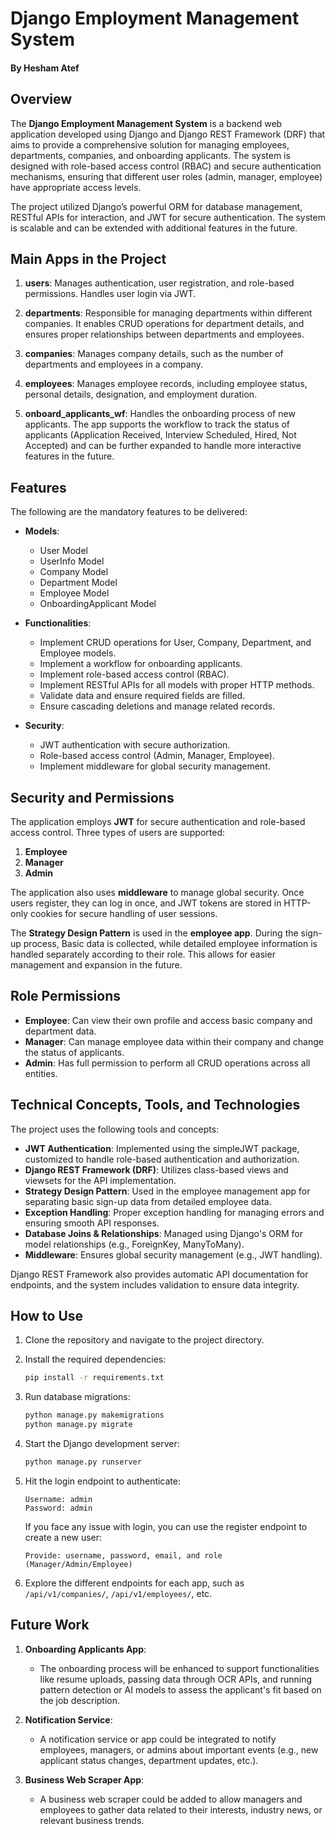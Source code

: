 # Django Employment Management System

#### By Hesham Atef

## Overview

The **Django Employment Management System** is a backend web application developed using Django and Django REST Framework (DRF) that aims to provide a comprehensive solution for managing employees, departments, companies, and onboarding applicants. The system is designed with role-based access control (RBAC) and secure authentication mechanisms, ensuring that different user roles (admin, manager, employee) have appropriate access levels.

The project utilized Django’s powerful ORM for database management, RESTful APIs for interaction, and JWT for secure authentication. The system is scalable and can be extended with additional features in the future.

## Main Apps in the Project

1. **users**: Manages authentication, user registration, and role-based permissions. Handles user login via JWT.
2. **departments**: Responsible for managing departments within different companies. It enables CRUD operations for department details, and ensures proper relationships between departments and employees.

3. **companies**: Manages company details, such as the number of departments and employees in a company.

4. **employees**: Manages employee records, including employee status, personal details, designation, and employment duration.

5. **onboard_applicants_wf**: Handles the onboarding process of new applicants. The app supports the workflow to track the status of applicants (Application Received, Interview Scheduled, Hired, Not Accepted) and can be further expanded to handle more interactive features in the future.

## Features

The following are the mandatory features to be delivered:

- **Models**:
  - User Model
  - UserInfo Model
  - Company Model
  - Department Model
  - Employee Model
  - OnboardingApplicant Model
  
- **Functionalities**:
  - Implement CRUD operations for User, Company, Department, and Employee models.
  - Implement a workflow for onboarding applicants.
  - Implement role-based access control (RBAC).
  - Implement RESTful APIs for all models with proper HTTP methods.
  - Validate data and ensure required fields are filled.
  - Ensure cascading deletions and manage related records.

- **Security**:
  - JWT authentication with secure authorization.
  - Role-based access control (Admin, Manager, Employee).
  - Implement middleware for global security management.

## Security and Permissions

The application employs **JWT** for secure authentication and role-based access control. Three types of users are supported:

1. **Employee**
2. **Manager**
3. **Admin**

The application also uses **middleware** to manage global security. Once users register, they can log in once, and JWT tokens are stored in HTTP-only cookies for secure handling of user sessions.

The **Strategy Design Pattern** is used in the **employee app**. During the sign-up process, Basic data is collected, while detailed employee information is handled separately according to their role. This allows for easier management and expansion in the future.

## Role Permissions

- **Employee**: Can view their own profile and access basic company and department data.
- **Manager**: Can manage employee data within their company and change the status of applicants.
- **Admin**: Has full permission to perform all CRUD operations across all entities.

## Technical Concepts, Tools, and Technologies

The project uses the following tools and concepts:

- **JWT Authentication**: Implemented using the simpleJWT package, customized to handle role-based authentication and authorization.
- **Django REST Framework (DRF)**: Utilizes class-based views and viewsets for the API implementation.
- **Strategy Design Pattern**: Used in the employee management app for separating basic sign-up data from detailed employee data.
- **Exception Handling**: Proper exception handling for managing errors and ensuring smooth API responses.
- **Database Joins & Relationships**: Managed using Django's ORM for model relationships (e.g., ForeignKey, ManyToMany).
- **Middleware**: Ensures global security management (e.g., JWT handling).

Django REST Framework also provides automatic API documentation for endpoints, and the system includes validation to ensure data integrity.

## How to Use

1. Clone the repository and navigate to the project directory.
2. Install the required dependencies:

    ```bash
    pip install -r requirements.txt
    ```

3. Run database migrations:

    ```bash
    python manage.py makemigrations
    python manage.py migrate
    ```

4. Start the Django development server:

    ```bash
    python manage.py runserver
    ```

5. Hit the login endpoint to authenticate:

    ```URL: http://localhost:8000/api/v1/user/login/
    Username: admin
    Password: admin
    ```

    If you face any issue with login, you can use the register endpoint to create a new user:

    ```URL: http://localhost:8000/api/v1/user/register/
    Provide: username, password, email, and role (Manager/Admin/Employee)
    ```

6. Explore the different endpoints for each app, such as `/api/v1/companies/`, `/api/v1/employees/`, etc.

## Future Work

1. **Onboarding Applicants App**:
   - The onboarding process will be enhanced to support functionalities like resume uploads, passing data through OCR APIs, and running pattern detection or AI models to assess the applicant's fit based on the job description.
2. **Notification Service**:
   - A notification service or app could be integrated to notify employees, managers, or admins about important events (e.g., new applicant status changes, department updates, etc.).

3. **Business Web Scraper App**:
   - A business web scraper could be added to allow managers and employees to gather data related to their interests, industry news, or relevant business trends.
